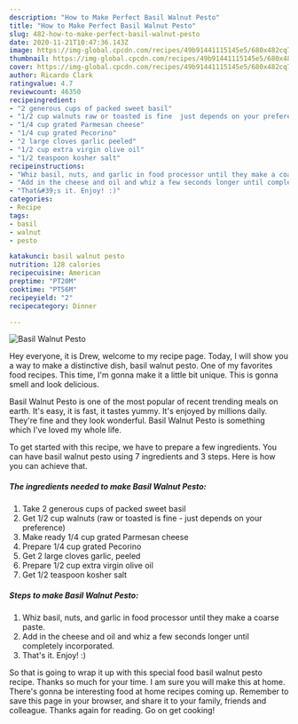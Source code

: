 ```yaml
---
description: "How to Make Perfect Basil Walnut Pesto"
title: "How to Make Perfect Basil Walnut Pesto"
slug: 482-how-to-make-perfect-basil-walnut-pesto
date: 2020-11-21T10:47:36.143Z
image: https://img-global.cpcdn.com/recipes/49b91441115145e5/680x482cq70/basil-walnut-pesto-recipe-main-photo.jpg
thumbnail: https://img-global.cpcdn.com/recipes/49b91441115145e5/680x482cq70/basil-walnut-pesto-recipe-main-photo.jpg
cover: https://img-global.cpcdn.com/recipes/49b91441115145e5/680x482cq70/basil-walnut-pesto-recipe-main-photo.jpg
author: Ricardo Clark
ratingvalue: 4.7
reviewcount: 46350
recipeingredient:
- "2 generous cups of packed sweet basil"
- "1/2 cup walnuts raw or toasted is fine  just depends on your preference"
- "1/4 cup grated Parmesan cheese"
- "1/4 cup grated Pecorino"
- "2 large cloves garlic peeled"
- "1/2 cup extra virgin olive oil"
- "1/2 teaspoon kosher salt"
recipeinstructions:
- "Whiz basil, nuts, and garlic in food processor until they make a coarse paste."
- "Add in the cheese and oil and whiz a few seconds longer until completely incorporated."
- "That&#39;s it. Enjoy! :)"
categories:
- Recipe
tags:
- basil
- walnut
- pesto

katakunci: basil walnut pesto 
nutrition: 128 calories
recipecuisine: American
preptime: "PT20M"
cooktime: "PT56M"
recipeyield: "2"
recipecategory: Dinner

---
```



![Basil Walnut Pesto](https://img-global.cpcdn.com/recipes/49b91441115145e5/680x482cq70/basil-walnut-pesto-recipe-main-photo.jpg)

Hey everyone, it is Drew, welcome to my recipe page. Today, I will show you a way to make a distinctive dish, basil walnut pesto. One of my favorites food recipes. This time, I'm gonna make it a little bit unique. This is gonna smell and look delicious.



Basil Walnut Pesto is one of the most popular of recent trending meals on earth. It's easy, it is fast, it tastes yummy. It's enjoyed by millions daily. They're fine and they look wonderful. Basil Walnut Pesto is something which I've loved my whole life.


To get started with this recipe, we have to prepare a few ingredients. You can have basil walnut pesto using 7 ingredients and 3 steps. Here is how you can achieve that.

<!--inarticleads1-->

##### The ingredients needed to make Basil Walnut Pesto:

1. Take 2 generous cups of packed sweet basil
1. Get 1/2 cup walnuts (raw or toasted is fine - just depends on your preference)
1. Make ready 1/4 cup grated Parmesan cheese
1. Prepare 1/4 cup grated Pecorino
1. Get 2 large cloves garlic, peeled
1. Prepare 1/2 cup extra virgin olive oil
1. Get 1/2 teaspoon kosher salt




<!--inarticleads2-->

##### Steps to make Basil Walnut Pesto:

1. Whiz basil, nuts, and garlic in food processor until they make a coarse paste.
1. Add in the cheese and oil and whiz a few seconds longer until completely incorporated.
1. That&#39;s it. Enjoy! :)




So that is going to wrap it up with this special food basil walnut pesto recipe. Thanks so much for your time. I am sure you will make this at home. There's gonna be interesting food at home recipes coming up. Remember to save this page in your browser, and share it to your family, friends and colleague. Thanks again for reading. Go on get cooking!
